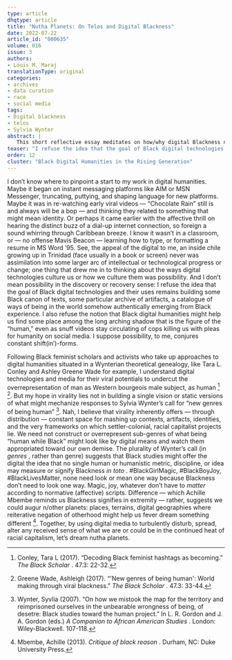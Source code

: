 ```yaml
---
type: article
dhqtype: article
title: "Nutha Planets: On Telos and Digital Blackness"
date: 2022-07-22
article_id: "000635"
volume: 016
issue: 3
authors:
- Louis M. Maraj
translationType: original
categories:
- archives
- data curation
- race
- social media
tags:
- Digital blackness
- telos
- Sylvia Wynter
abstract: |
   This short reflective essay meditates on how/why digital Blackness need not strive to recover or repair humanity for Black peoples. It questions the teleological drive for building Black digital archives and technologies motivated by representational politics. The foray performatively suggests otherwise by leaning into Sylvia Wynter’s (2007) notion that such folding into the figure of the human — overrepresented by Western Man — snuffs polyvalent and polysemic pluralities for Blackness.
teaser: "I refuse the idea that the goal of Black digital technologies and their uses remains building some Black canon of texts, some particular archive of artifacts, a catalogue of ways of being in the world somehow authentically emerging from black experience."
order: 12
cluster: "Black Digital Humanities in the Rising Generation"
---
```

  
I don’t know where to pinpoint a start to my work in digital humanities. Maybe it began on instant messaging platforms like AIM or MSN Messenger, truncating, puttying, and shaping language for new platforms. Maybe it was in re-watching early viral videos —  “Chocolate Rain”  still is and always will be a bop — and thinking they related to something that might mean identity. Or perhaps it came earlier with the affective thrill on hearing the distinct buzz of a dial-up internet connection, so foreign a sound whirring through Caribbean breeze. I know it wasn’t in a classroom, or — no offense Mavis Beacon — learning how to type, or formatting a resume in MS Word ’95. See, the appeal of the digital to me, an inside chile growing up in Trinidad (face usually in a book or screen) never was assimilation into some larger arc of intellectual or technological progress or change; one thing that drew me in to thinking about the ways digital technologies culture us or how we culture them was possibility. And I don’t mean possibility in the discovery or recovery sense: I refuse the idea that the goal of Black digital technologies and their uses remains building some Black canon of texts, some particular archive of artifacts, a catalogue of ways of being in the world somehow authentically emerging from Black experience. I also refuse the notion that Black digital humanities might help us find some place among the long arching shadow that is the figure of the “human,” even as snuff videos stay circulating of cops killing us with pleas for humanity on social media. I suppose possibility, to me, conjures constant shift(in’)-forms. 
  
Following Black feminist scholars and activists who take up approaches to digital humanities situated in a Wynterian theoretical genealogy, like Tara L. Conley and Ashley Greene Wade for example, I understand digital technologies and media for their viral potentials to undercut the overrepresentation of man as Western bourgeois male subject, as human [^conley2017]  [^greenewade2017]. But my hope in virality lies not in building a single vision or static versions of what might mechanize responses to Sylvia Wynter’s call for  “new genres of being human”   [^wynter2007]. Nah, I believe that virality inherently offers — through distribution — constant space for mashing up contexts, artifacts, identities, and the very frameworks on which settler-colonial, racial capitalist projects lie. We need not construct or overrepresent sub-genres of what being  “human while Black”  might look like by digital means and watch them appropriated toward our own demise. The plurality of Wynter’s call (in  _genres_ , rather than genre) suggests that Black studies might offer the digital the idea that no single human or humanistic metric, discipline, or idea may measure or signify Blackness  _in toto_ . #BlackGirlMagic, #BlackBoyJoy, #BlackLivesMatter, none need look or mean one way because Blackness don’t need to look one way. Magic, joy, whatever don’t have to  _matter_  according to normative (affective) scripts. Difference — which Achille Mbembe reminds us Blackness signifies in extremity — rather, suggests we could augur n/other planets: places, terrains, digital geographies where reiterative negation of otherhood might help us fever dream something different [^mbembe2013]. Together, by using digital media to turbulently disturb, spread, alter any received sense of what we are or could be in the continued heat of racial capitalism, let’s dream nutha planets.
    
[^conley2017]:  Conley, Tara L (2017).  “Decoding Black feminist hashtags as becoming.”    _The Black Scholar_ . 47.3: 22-32.   
[^greenewade2017]:  Greene Wade, Ashleigh (2017).  “'New genres of being human': World making through viral blackness.”    _The Black Scholar_ . 47.3: 33-44.   
[^mbembe2013]:  Mbembe, Achille (2013).  _Critique of black reason_ . Durham, NC: Duke University Press.   
[^wynter2007]:  Wynter, Syvlia (2007).  “On how we mistook the map for the territory and reimprisoned ourselves in the unbearable wrongness of being, of desetre: Black studies toward the human project.”  In L. R. Gordon and J. A. Gordon (eds.)  _A Companion to African American Studies_ . London: Wiley-Blackwell. 107-118.   